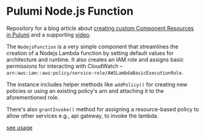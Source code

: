 # Pulumi Node.js Function

Repository for a blog article about [creating custom Component Resources in Pulumi](https://exanubes.com/blog/creating-a-custom-component-resource-in-pulumi) and a supporting [video](https://youtu.be/wQ-JwIUzVUM).

The `NodejsFunction` is a very simple component that streamlines the creation of a Nodejs Lambda function by setting default values for architecture and runtime. It also creates an IAM role and assigns basic permissions for interacting with CloudWatch – `arn:aws:iam::aws:policy/service-role/AWSLambdaBasicExecutionRole`.

The instance includes helper methods like `addPolicy()` for creating new policies or using an existing policy's arn and attaching it to the aforementioned role. 

There's also `grantInvoke()` method for assigning a resource-based policy to allow other services e.g., api gateway, to invoke the lambda.

[see usage](nodejs_function/README.md)
